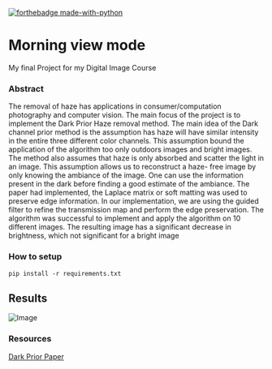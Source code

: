 [![forthebadge made-with-python](https://img.shields.io/badge/Made%20with-Python-1f425f.svg)](https://www.python.org/)

# Morning view mode
My final Project for my Digital Image Course

### Abstract
The removal of haze has applications in consumer/computation photography and computer vision. The main focus of the project is to implement the Dark Prior Haze removal method. The main idea of the Dark channel prior method is the assumption has haze will have similar intensity in the entire three different color channels. This assumption bound the application of the algorithm too only outdoors images and bright images. The method also assumes that haze is only absorbed and scatter the light in an image. This assumption allows us to reconstruct a haze- free image by only knowing the ambiance of the image. One can use the information present in the dark before finding a good estimate of the ambiance. The paper had implemented, the Laplace matrix or soft matting was used to preserve edge information. In our implementation, we are using the guided filter to refine the transmission map and perform the edge preservation. The algorithm was successful to implement and apply the algorithm on 10 different images. The resulting image has a significant decrease in brightness, which not significant for a bright image

### How to setup
```
pip install -r requirements.txt
```

## Results

![Image](https://imgur.com/a/dcQ9fK8)
### Resources

[Dark Prior Paper](http://kaiminghe.com/publications/cvpr09.pdf)